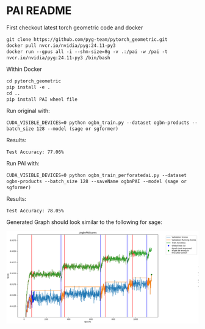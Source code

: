 # PAI README

First checkout latest torch geometric code and docker

    git clone https://github.com/pyg-team/pytorch_geometric.git
    docker pull nvcr.io/nvidia/pyg:24.11-py3
    docker run --gpus all -i --shm-size=8g -v .:/pai -w /pai -t nvcr.io/nvidia/pyg:24.11-py3 /bin/bash

Within Docker

    cd pytorch_geometric
    pip install -e .
    cd ..
    pip install PAI wheel file
    
Run original with:

    CUDA_VISIBLE_DEVICES=0 python ogbn_train.py --dataset ogbn-products --batch_size 128 --model (sage or sgformer)

Results:

    Test Accuracy: 77.06%

Run PAI with:

    CUDA_VISIBLE_DEVICES=0 python ogbn_train_perforatedai.py --dataset ogbn-products --batch_size 128 --saveName ogbnPAI --model (sage or sgformer)
    
Results:

    Test Accuracy: 78.05%

Generated Graph should look similar to the following for sage:
    
!["Graph of Output](exampleOutput.png "Example Output")

